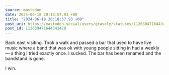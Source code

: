 ```yaml
---
source: mastodon
date: 2024-06-18 20:18:57.93 +00
title: "2024-06-18 20:18:57.93 +00"
post_uri: https://mastodon.social/users/gravely/statuses/112639471644342428
post_id: 112639471644342428
---
```

Back east visiting. Took a walk and passed a bar that used to have live music where a band that was ok with young people sitting in had a weekly — a thing I tried exactly once. I sucked. The bar has been renamed and the bandstand is gone.

I win.


